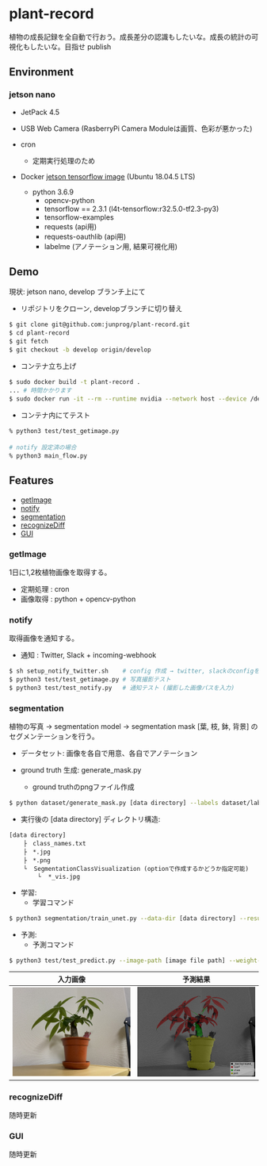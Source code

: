 # plant-record
植物の成長記録を全自動で行おう。成長差分の認識もしたいな。成長の統計の可視化もしたいな。目指せ publish

## Environment

### jetson nano
- JetPack 4.5
- USB Web Camera (RasberryPi Camera Moduleは画質、色彩が悪かった)
- cron
    - 定期実行処理のため

- Docker [jetson tensorflow image](https://ngc.nvidia.com/catalog/containers/nvidia:l4t-tensorflow) (Ubuntu 18.04.5 LTS)
    - python 3.6.9
        - opencv-python
        - tensorflow == 2.3.1 (l4t-tensorflow:r32.5.0-tf2.3-py3)
        - tensorflow-examples
        - requests (api用)
        - requests-oauthlib (api用)
        - labelme (アノテーション用, 結果可視化用)

## Demo 
現状: jetson nano, develop ブランチ上にて

- リポジトリをクローン, developブランチに切り替え
```bash
$ git clone git@github.com:junprog/plant-record.git
$ cd plant-record
$ git fetch
$ git checkout -b develop origin/develop
```

- コンテナ立ち上げ
```bash
$ sudo docker build -t plant-record .
... # 時間かかります
$ sudo docker run -it --rm --runtime nvidia --network host --device /dev/video1:/dev/video1:mwr plant-record 
```

- コンテナ内にてテスト
```bash
% python3 test/test_getimage.py

# notify 設定済の場合
% python3 main_flow.py
```

## Features

- [getImage](#getImage)
- [notify](#notify)
- [segmentation](#segmentation)
- [recognizeDiff](#recognizeDiff)
- [GUI](#GUI)

<a id="getImage"></a>

### getImage

1日に1,2枚植物画像を取得する。

- 定期処理  : cron
- 画像取得  : python + opencv-python

<a id="notify"></a>

### notify

取得画像を通知する。

- 通知      : Twitter, Slack + incoming-webhook

```bash
$ sh setup_notify_twitter.sh    # config 作成 → twitter, slackのconfigを各自入力
$ python3 test/test_getimage.py # 写真撮影テスト
$ python3 test/test_notify.py   # 通知テスト (撮影した画像パスを入力)
```

<a id="segmentation"></a>

### segmentation

植物の写真 -> segmentation model -> segmentation mask [葉, 枝, 鉢, 背景] のセグメンテーションを行う。

- データセット: 画像を各自で用意、各自でアノテーション

- ground truth 生成: generate_mask.py
	- ground truthのpngファイル作成

```bash
$ python dataset/generate_mask.py [data directory] --labels dataset/labels.txt   
```

- 実行後の [data directory] ディレクトリ構造:

```
[data directory]
    ├　class_names.txt
    ├　*.jpg
    ├　*.png
    └  SegmentationClassVisualization (optionで作成するかどうか指定可能)
        └  *_vis.jpg
```

- 学習: 
    - 学習コマンド

```bash
$ python3 segmentation/train_unet.py --data-dir [data directory] --result-dir [result-dir] --gpu
```

- 予測:
    - 予測コマンド

```bash
$ python3 test/test_predict.py --image-path [image file path] --weight-path [weight file path]
```

| 入力画像 | 予測結果 |
|---|---|
| <img src="assets/20210521_184321402_iOS.jpg" width="700px"> | <img src="assets/20210521_184321402_iOS_viz.png" width="700px"> |


<a id="recognizeDiff"></a>

### recognizeDiff

随時更新

<a id="GUI"></a>

### GUI

随時更新
